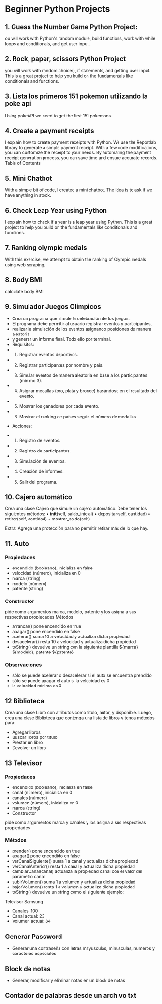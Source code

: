 # Beginner Python Projects

## 1. Guess the Number Game Python Project:  

ou will work with Python's random module, build functions, work with while loops and conditionals, and get user input.

## 2. Rock, paper, scissors Python Project  
you will work with random.choice(), if statements, and getting user input. This is a great project to help you build on the fundamentals like conditionals and functions.  

## 3. Lista los primeros 151 pokemon utilizando la poke api  
Using pokeAPI we need to get the first 151 pokemons  

## 4. Create a payment receipts  
I explain how to create payment receipts with Python. We use the Reportlab library to generate a simple payment receipt. With a few code modifications, you can customize the receipt to your needs. By automating the payment receipt generation process, you can save time and ensure accurate records.  
Table of Contents  

## 5. Mini Chatbot  
With a simple bit of code, I created a mini chatbot. The idea is to ask if we have anything in stock. 

## 6. Check Leap Year using Python  
I explain how to check if a year is a leap year using Python. This is a great project to help you build on the fundamentals like conditionals and functions.  

## 7. Ranking olympic medals  
With this exercise, we attempt to obtain the ranking of Olympic medals using web scraping.  

## 8. Body BMI  
calculate body BMI  

## 9. Simulador Juegos Olimpicos
 * Crea un programa que simule la celebración de los juegos.
 * El programa debe permitir al usuario registrar eventos y participantes,
 * realizar la simulación de los eventos asignando posiciones de manera aleatoria
 * y generar un informe final. Todo ello por terminal.
 * Requisitos:
 * 1. Registrar eventos deportivos.
 * 2. Registrar participantes por nombre y país.
 * 3. Simular eventos de manera aleatoria en base a los participantes (mínimo 3).
 * 4. Asignar medallas (oro, plata y bronce) basándose en el resultado del evento.
 * 5. Mostrar los ganadores por cada evento.
 * 6. Mostrar el ranking de países según el número de medallas.
 - Acciones:
 * 1. Registro de eventos.
 * 2. Registro de participantes.
 * 3. Simulación de eventos.
 * 4. Creación de informes.
 * 5. Salir del programa.

## 10. Cajero automático  
Crea una clase Cajero que simule un cajero automático. Debe tener los siguientes métodos:
	•	__init__(self, saldo_inicial)
	•	depositar(self, cantidad)
	•	retirar(self, cantidad)
	•	mostrar_saldo(self)

Extra: Agrega una protección para no permitir retirar más de lo que hay.  

## 11. Auto  
### Propiedades  
- encendido (booleano), inicializa en false
- velocidad (número), inicializa en 0
- marca (string)
- modelo (número)
- patente (string)
### Constructor  
pide como argumentos marca, modelo, patente y los asigna a sus respectivas propiedades
Métodos
- arrancar() pone encendido en true
- apagar() pone encendido en false
- acelerar() suma 10 a velocidad y actualiza dicha propiedad
- desacelerar() resta 10 a velocidad y actualiza dicha propiedad
- toString() devuelve un string con la siguiente plantilla ${marca} ${modelo}, patente ${patente}
### Observaciones
- sólo se puede acelerar o desacelerar si el auto se encuentra prendido
- sólo se puede apagar el auto si la velocidad es 0
- la velocidad mínima es 0  

## 12 Biblioteca  
Crea una clase Libro con atributos como titulo, autor, y disponible. Luego, crea una clase Biblioteca que contenga una lista de libros y tenga métodos para:  
- Agregar libros
- Buscar libros por título
- Prestar un libro
- Devolver un libro  

## 13 Televisor  
### Propiedades  

- encendido (booleano), inicializa en false
- canal (número), inicializa en 0
- canales (número)
- volumen (número), inicializa en 0
- marca (string)
- Constructor  

pide como argumentos marca y canales y los asigna a sus respectivas propiedades  

### Métodos  

- prender() pone encendido en true
- apagar() pone encendido en false
- verCanalSiguiente() suma 1 a canal y actualiza dicha propiedad
- verCanalAnterior() resta 1 a canal y actualiza dicha propiedad
- cambiarCanal(canal) actualiza la propiedad canal con el valor del parámetro canal
- subirVolumen() suma 1 a volumen y actualiza dicha propiedad
- bajarVolumen() resta 1 a volumen y actualiza dicha propiedad
- toString() devuelve un string como el siguiente ejemplo:  

Televisor Samsung  
- Canales: 100  
- Canal actual: 23  
- Volumen actual: 34  

## Generar Password  
- Generar una contraseña con letras mayusculas, minusculas, numeros y caracteres especiales  

## Block de notas  
- Generar, modificar y eliminar notas en un block de notas  

## Contador de palabras desde un archivo txt  

##

